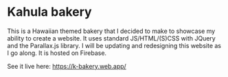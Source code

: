 # Kahula bakery
This is a Hawaiian themed bakery that I decided to make to showcase my ability to create a website. It uses standard JS/HTML/(S)CSS with JQuery and the Parallax.js library.
I will be updating and redesigning this website as I go along. It is hosted on Firebase.

See it live here: https://k-bakery.web.app/
